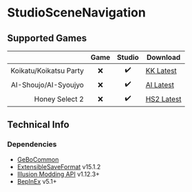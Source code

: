 # StudioSceneNavigation

## Supported Games

|                         | Game  | Studio  | Download     |
| ----------------------: | :---: | :-----: | ------------ |
| Koikatu/Koikatsu Party  | ❌    | ✔️       | [KK Latest]  |
| AI-Shoujo/AI-Syoujyo    | ❌    | ✔️       | [AI Latest]  |
| Honey Select 2          | ❌    | ✔️       | [HS2 Latest] |

## Technical Info

### Dependencies

- [GeBoCommon](https://github.com/GeBo1/GeBoPlugins)
- [ExtensibleSaveFormat](https://github.com/IllusionMods/BepisPlugins) v15.1.2
- [Illusion Modding API](https://github.com/IllusionMods/IllusionModdingAPI) v1.12.3+
- [BepInEx](https://github.com/BepInEx/BepInEx) v5.1+

[//]: # (## Latest Links)

[AI Latest]: https://github.com/GeBo1/GeBoPlugins/releases/download/r6/AI_StudioSceneNavigation.v0.8.6.zip "v0.8.6"
[HS2 Latest]: https://github.com/GeBo1/GeBoPlugins/releases/download/r6/HS2_StudioSceneNavigation.v0.8.6.zip "v0.8.6"
[KK Latest]: https://github.com/GeBo1/GeBoPlugins/releases/download/r6/KK_StudioSceneNavigation.v0.8.6.zip "v0.8.6"